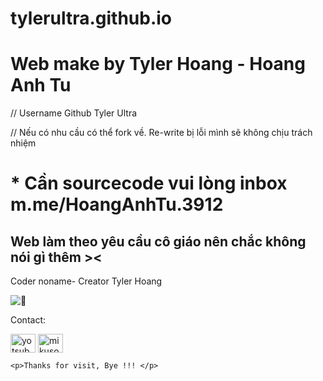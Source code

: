 # tylerultra.github.io
# Web make by Tyler Hoang - Hoang Anh Tu
// Username Github Tyler Ultra

// Nếu có nhu cầu có thể fork về. Re-write bị lỗi mình sẽ không chịu trách nhiệm
# * Cần sourcecode vui lòng inbox m.me/HoangAnhTu.3912

<!DOCTYPE html>
<html>
<body>
  <h2>Web làm theo yêu cầu cô giáo nên chắc không nói gì thêm >< </h2>
  <p>Coder noname- Creator Tyler Hoang</p>
    <img src="https://i.postimg.cc/SNB3SdMc/7aca4507-c27f-437b-b06e-d106488d0794.jpg" alt="🐶">
  <p>Contact:</p>
  <a href="https://fb.com/hoanganhtu.3912" target="blank"><img align="center" src="https://raw.githubusercontent.com/rahuldkjain/github-profile-readme-generator/master/src/images/icons/Social/facebook.svg" alt="yotsuba.kawaii.2608" height="30" width="40" /></a>
<a href="https://instagram.com/tylerhoang_0309" target="blank"><img align="center" src="https://raw.githubusercontent.com/rahuldkjain/github-profile-readme-generator/master/src/images/icons/Social/instagram.svg" alt="mikusosweet" height="30" width="40" /></a>
  
    <p>Thanks for visit, Bye !!! </p>
</body>
</html>
